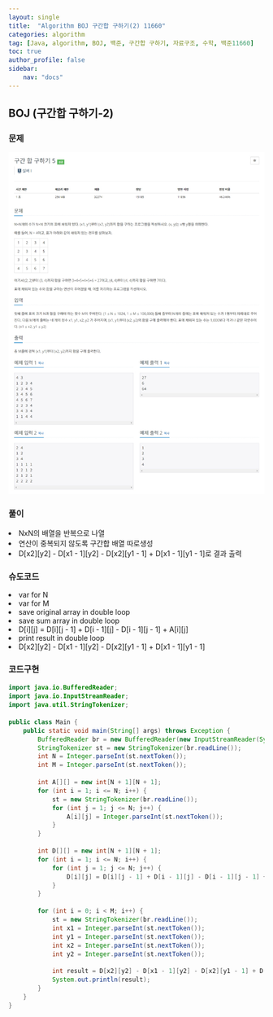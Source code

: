 ```yaml
---
layout: single
title:  "Algorithm BOJ 구간합 구하기(2) 11660"
categories: algorithm
tag: [Java, algorithm, BOJ, 백준, 구간합 구하기, 자료구조, 수학, 백준11660]
toc: true
author_profile: false
sidebar:
    nav: "docs"
---
```

## BOJ (구간합 구하기-2)

### 문제
  ![구간합 구하기](/assets/img/BOJ11660.jpg)

### 풀이
<li>NxN의 배열을 반복으로 나열</li>
<li>연산이 중복되지 않도록 구간합 배열 따로생성</li>
<li>D[x2][y2] - D[x1 - 1][y2] - D[x2][y1 - 1] + D[x1 - 1][y1 - 1]로 결과 출력</li>

### 슈도코드
<li>var for N</li>
<li>var for M</li>
<li>save original array in double loop</li>
<li>save sum array in double loop</li>
<li>D[i][j] = D[i][j - 1] + D[i - 1][j] - D[i - 1][j - 1] + A[i][j]</li>
<li>print result in double loop</li>
<li>D[x2][y2] - D[x1 - 1][y2] - D[x2][y1 - 1] + D[x1 - 1][y1 - 1]</li>

### 코드구현
```java
import java.io.BufferedReader;
import java.io.InputStreamReader;
import java.util.StringTokenizer;

public class Main {
    public static void main(String[] args) throws Exception {
        BufferedReader br = new BufferedReader(new InputStreamReader(System.in));
        StringTokenizer st = new StringTokenizer(br.readLine());
        int N = Integer.parseInt(st.nextToken());
        int M = Integer.parseInt(st.nextToken());

        int A[][] = new int[N + 1][N + 1];
        for (int i = 1; i <= N; i++) {
            st = new StringTokenizer(br.readLine());
            for (int j = 1; j <= N; j++) {
                A[i][j] = Integer.parseInt(st.nextToken());
            }
        }

        int D[][] = new int[N + 1][N + 1];
        for (int i = 1; i <= N; i++) {
            for (int j = 1; j <= N; j++) {
                D[i][j] = D[i][j - 1] + D[i - 1][j] - D[i - 1][j - 1] + A[i][j];
            }
        }

        for (int i = 0; i < M; i++) {
            st = new StringTokenizer(br.readLine());
            int x1 = Integer.parseInt(st.nextToken());
            int y1 = Integer.parseInt(st.nextToken());
            int x2 = Integer.parseInt(st.nextToken());
            int y2 = Integer.parseInt(st.nextToken());

            int result = D[x2][y2] - D[x1 - 1][y2] - D[x2][y1 - 1] + D[x1 - 1][y1 - 1];
            System.out.println(result);
        }
    }
}
```
